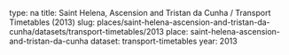 type: na
title: Saint Helena, Ascension and Tristan da Cunha / Transport Timetables (2013)
slug: places/saint-helena-ascension-and-tristan-da-cunha/datasets/transport-timetables/2013
place: saint-helena-ascension-and-tristan-da-cunha
dataset: transport-timetables
year: 2013
